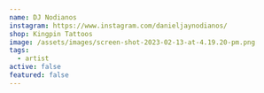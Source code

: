 ```yaml
---
name: DJ Nodianos
instagram: https://www.instagram.com/danieljaynodianos/
shop: Kingpin Tattoos
image: /assets/images/screen-shot-2023-02-13-at-4.19.20-pm.png
tags:
  - artist
active: false
featured: false
---
```

